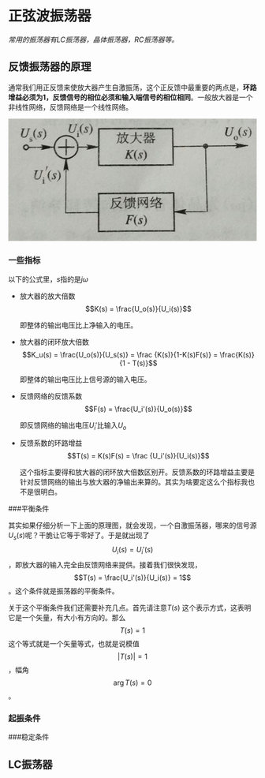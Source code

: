 # 正弦波振荡器

*常用的振荡器有LC振荡器，晶体振荡器，RC振荡器等。*

## 反馈振荡器的原理

通常我们用正反馈来使放大器产生自激振荡，这个正反馈中最重要的两点是，**环路增益必须为1，反馈信号的相位必须和输入端信号的相位相同**。一般放大器是一个非线性网络，反馈网络是一个线性网络。

![principle_of_oscillator_1](pictures/chapter_4/principle_of_oscillator_1.JPG)

### 一些指标

以下的公式里，$s$指的是$j\omega$

*   放大器的放大倍数 $$K(s) = \frac{U_o(s)}{U_i(s)}$$

    即整体的输出电压比上净输入的电压。

*   放大器的闭环放大倍数$$K_u(s) = \frac{U_o(s)}{U_s(s)} = \frac {K(s)}{1-K(s)F(s)} = \frac{K(s)}{1 - T(s)}$$

    即整体的输出电压比上信号源的输入电压。

*   反馈网络的反馈系数$$F(s) = \frac{U_i'(s)}{U_o(s)}$$

    即反馈网络的输出电压$U_i'$比输入$U_o$

*   反馈系数的环路增益$$T(s) = K(s)F(s) = \frac {U_i'(s)}{U_i(s)}$$

    这个指标主要得和放大器的闭环放大倍数区别开。反馈系数的环路增益主要是针对反馈网络的输出与放大器的净输出来算的。其实为啥要定这么个指标我也不是很明白。

###平衡条件

其实如果仔细分析一下上面的原理图，就会发现，一个自激振荡器，哪来的信号源$U_s(s)$呢？干脆让它等于零好了。于是就出现了$$U_i(s) = U_i'(s)$$，即放大器的输入完全由反馈网络来提供。接着我们很快发现，$$T(s) = \frac{U_i'(s)}{U_i(s)} = 1$$。这个条件就是振荡器的平衡条件。

关于这个平衡条件我们还需要补充几点。首先请注意$T(s)$ 这个表示方式，这表明它是一个矢量，有大小有方向的。那么$$T(s) = 1$$这个等式就是一个矢量等式，也就是说模值$$\left|T(s)\right| = 1$$，幅角$$\arg T(s) = 0$$。



### 起振条件



###稳定条件





## LC振荡器

